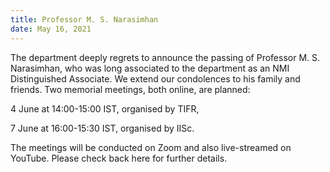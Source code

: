 ```yaml
---
title: Professor M. S. Narasimhan
date: May 16, 2021  
---
```


The department deeply regrets to announce the passing of Professor M. S. Narasimhan, who was long associated to the department as an NMI Distinguished Associate. We extend our condolences to his family and friends. Two memorial meetings, both online, are planned:

4 June at 14:00-15:00 IST, organised by TIFR,

7 June at 16:00-15:30 IST, organised by IISc.
 
The meetings will be conducted on Zoom and also live-streamed on YouTube. Please check back here for further details.